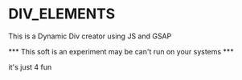 # DIV_ELEMENTS

This is a Dynamic Div creator using JS and GSAP

*** This soft is an experiment may be can't run on your systems ***

it's just 4 fun
